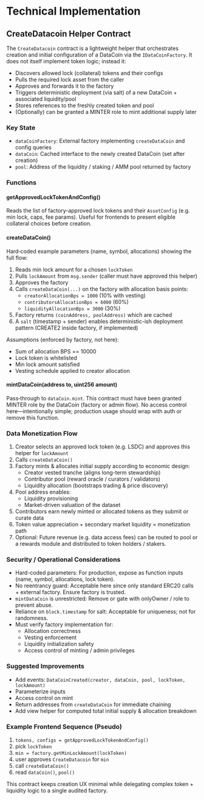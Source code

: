 # Technical Implementation

## CreateDatacoin Helper Contract

The `CreateDatacoin` contract is a lightweight helper that orchestrates creation and initial configuration of a DataCoin via the `IDataCoinFactory`. It does not itself implement token logic; instead it:
- Discovers allowed lock (collateral) tokens and their configs
- Pulls the required lock asset from the caller
- Approves and forwards it to the factory
- Triggers deterministic deployment (via salt) of a new DataCoin + associated liquidity/pool
- Stores references to the freshly created token and pool
- (Optionally) can be granted a MINTER role to mint additional supply later

### Key State
- `dataCoinFactory`: External factory implementing `createDataCoin` and config queries
- `dataCoin`: Cached interface to the newly created DataCoin (set after creation)
- `pool`: Address of the liquidity / staking / AMM pool returned by factory

### Functions

#### getApprovedLockTokenAndConfig()
Reads the list of factory-approved lock tokens and their `AssetConfig` (e.g. min lock, caps, fee params). Useful for frontends to present eligible collateral choices before creation.

#### createDataCoin()
Hard‑coded example parameters (name, symbol, allocations) showing the full flow:
1. Reads min lock amount for a chosen `lockToken`
2. Pulls `lockAmount` from `msg.sender` (caller must have approved this helper)
3. Approves the factory
4. Calls `createDataCoin(...)` on the factory with allocation basis points:
   - `creatorAllocationBps = 1000` (10% with vesting)
   - `contributorsAllocationBps = 6000` (60%)
   - `liquidityAllocationBps = 3000` (30%)
5. Factory returns `(coinAddress, poolAddress)` which are cached
6. A `salt` (timestamp + sender) enables deterministic-ish deployment pattern (CREATE2 inside factory, if implemented)

Assumptions (enforced by factory, not here):
- Sum of allocation BPS == 10000
- Lock token is whitelisted
- Min lock amount satisfied
- Vesting schedule applied to creator allocation

#### mintDataCoin(address to, uint256 amount)
Pass‑through to `dataCoin.mint`. This contract must have been granted MINTER role by the DataCoin (factory or admin flow). No access control here—intentionally simple; production usage should wrap with auth or remove this function.

### Data Monetization Flow

1. Creator selects an approved lock token (e.g. LSDC) and approves this helper for `lockAmount`
2. Calls `createDataCoin()`
3. Factory mints & allocates initial supply according to economic design:
   - Creator vested tranche (aligns long-term stewardship)
   - Contributor pool (reward oracle / curators / validators)
   - Liquidity allocation (bootstraps trading & price discovery)
4. Pool address enables:
   - Liquidity provisioning
   - Market-driven valuation of the dataset
5. Contributors earn newly minted or allocated tokens as they submit or curate data
6. Token value appreciation + secondary market liquidity = monetization path
7. Optional: Future revenue (e.g. data access fees) can be routed to pool or a rewards module and distributed to token holders / stakers.

### Security / Operational Considerations

- Hard-coded parameters: For production, expose as function inputs (name, symbol, allocations, lock token).
- No reentrancy guard: Acceptable here since only standard ERC20 calls + external factory. Ensure factory is trusted.
- `mintDataCoin` is unrestricted: Remove or gate with onlyOwner / role to prevent abuse.
- Reliance on `block.timestamp` for salt: Acceptable for uniqueness; not for randomness.
- Must verify factory implementation for:
  - Allocation correctness
  - Vesting enforcement
  - Liquidity initialization safety
  - Access control of minting / admin privileges

### Suggested Improvements

- Add events: `DataCoinCreated(creator, dataCoin, pool, lockToken, lockAmount)`
- Parameterize inputs
- Access control on mint
- Return addresses from `createDataCoin` for immediate chaining
- Add view helper for computed total initial supply & allocation breakdown

### Example Frontend Sequence (Pseudo)

1. `tokens, configs = getApprovedLockTokenAndConfig()`
2. pick `lockToken`
3. `min = factory.getMinLockAmount(lockToken)`
4. user approves `CreateDatacoin` for `min`
5. call `createDataCoin()`
6. read `dataCoin()`, `pool()`

This contract keeps creation UX minimal while delegating complex token + liquidity logic to a single audited factory.
